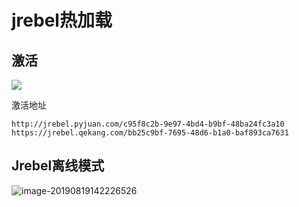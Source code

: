 # jrebel热加载

## 激活

![](https://gitee.com/zszdevelop/blogimage/raw/master/img/20180718095815803.png)

激活地址

```
http://jrebel.pyjuan.com/c95f8c2b-9e97-4bd4-b9bf-48ba24fc3a10
https://jrebel.qekang.com/bb25c9bf-7695-48d6-b1a0-baf893ca7631
```

## Jrebel离线模式

![image-20190819142226526](https://gitee.com/zszdevelop/blogimage/raw/master/img/image-20190819142226526.png)